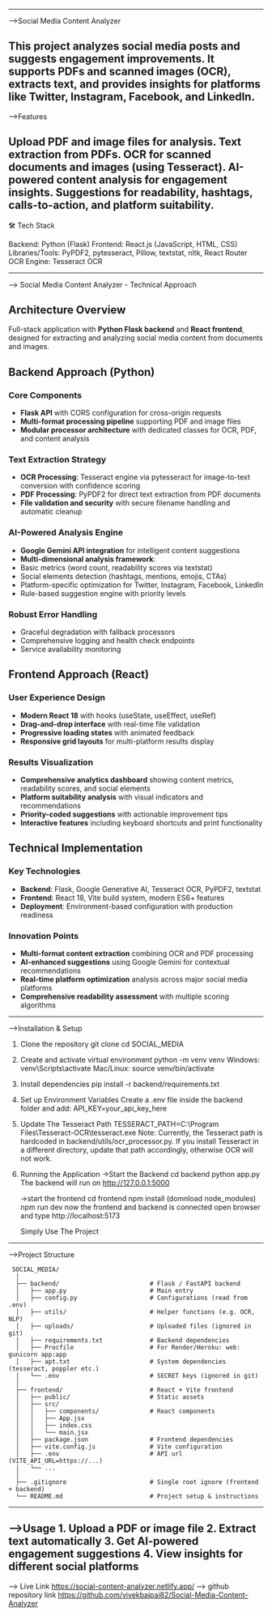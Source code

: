 ------------------------------------------------------------------------------------------------------------
-->Social Media Content Analyzer

   This project analyzes social media posts and suggests engagement improvements.
   It supports PDFs and scanned images (OCR), extracts text, and provides insights for platforms like Twitter, Instagram, Facebook, and LinkedIn.
------------------------------------------------------------------------------------------------------------
-->Features

   Upload PDF and image files for analysis.
   Text extraction from PDFs.
   OCR for scanned documents and images (using Tesseract).
   AI-powered content analysis for engagement insights.
   Suggestions for readability, hashtags, calls-to-action, and platform suitability.
------------------------------------------------------------------------------------------------------------
🛠️ Tech Stack

   Backend: Python (Flask)
   Frontend:  React.js (JavaScript, HTML, CSS)  
   Libraries/Tools: PyPDF2, pytesseract, Pillow, textstat, nltk, React Router
   OCR Engine: Tesseract OCR

------------------------------------------------------------------------------------------------------------
--> Social Media Content Analyzer - Technical Approach

   ## Architecture Overview
   Full-stack application with **Python Flask backend** and **React frontend**, designed for extracting and analyzing social media content from documents and images.


   ## Backend Approach (Python)
   ### Core Components
   - **Flask API** with CORS configuration for cross-origin requests
   - **Multi-format processing pipeline** supporting PDF and image files
   - **Modular processor architecture** with dedicated classes for OCR, PDF, and content analysis

   ### Text Extraction Strategy
   - **OCR Processing**: Tesseract engine via pytesseract for image-to-text conversion with confidence scoring
   - **PDF Processing**: PyPDF2 for direct text extraction from PDF documents
   - **File validation and security** with secure filename handling and automatic cleanup

   ### AI-Powered Analysis Engine
   - **Google Gemini API integration** for intelligent content suggestions
   - **Multi-dimensional analysis framework**:
   - Basic metrics (word count, readability scores via textstat)
   - Social elements detection (hashtags, mentions, emojis, CTAs)
   - Platform-specific optimization for Twitter, Instagram, Facebook, LinkedIn
   - Rule-based suggestion engine with priority levels

   ### Robust Error Handling
   - Graceful degradation with fallback processors
   - Comprehensive logging and health check endpoints
   - Service availability monitoring


   ## Frontend Approach (React)
   ### User Experience Design
   - **Modern React 18** with hooks (useState, useEffect, useRef)
   - **Drag-and-drop interface** with real-time file validation
   - **Progressive loading states** with animated feedback
   - **Responsive grid layouts** for multi-platform results display

   ### Results Visualization
   - **Comprehensive analytics dashboard** showing content metrics, readability scores, and social elements
   - **Platform suitability analysis** with visual indicators and recommendations
   - **Priority-coded suggestions** with actionable improvement tips
   - **Interactive features** including keyboard shortcuts and print functionality

   ## Technical Implementation

   ### Key Technologies
   - **Backend**: Flask, Google Generative AI, Tesseract OCR, PyPDF2, textstat
   - **Frontend**: React 18, Vite build system, modern ES6+ features
   - **Deployment**: Environment-based configuration with production readiness

   ### Innovation Points
   - **Multi-format content extraction** combining OCR and PDF processing
   - **AI-enhanced suggestions** using Google Gemini for contextual recommendations
   - **Real-time platform optimization** analysis across major social media platforms
   - **Comprehensive readability assessment** with multiple scoring algorithms
------------------------------------------------------------------------------------------------------------   
-->Installation & Setup

   1. Clone the repository
      git clone <repo-url>
      cd SOCIAL_MEDIA

   2. Create and activate virtual environment
      python -m venv venv
      Windows: venv\Scripts\activate
      Mac/Linux: source venv/bin/activate

   3. Install dependencies
      pip install -r backend/requirements.txt

   4. Set up Environment Variables
      Create a .env file inside the backend folder and add:
      API_KEY=your_api_key_here

   5. Update The Tesseract Path
      TESSERACT_PATH=C:\Program Files\Tesseract-OCR\tesseract.exe
      Note:
      Currently, the Tesseract path is hardcoded in backend/utils/ocr_processor.py.
      If you install Tesseract in a different directory, update that path accordingly, otherwise OCR will not work.

   6. Running the Application
      ->Start the Backend
        cd backend
        python app.py
        The backend will run on http://127.0.0.1:5000

      ->start the frontend
        cd frontend
        npm install (domnload node_modules)
        npm run dev
        now the frontend and backend is connected
        open browser and type
        http://localhost:5173
   
        Simply Use The Project

------------------------------------------------------------------------------------------------------------
-->Project Structure
       
     SOCIAL_MEDIA/
      │
      ├── backend/                         # Flask / FastAPI backend
      │   ├── app.py                       # Main entry
      │   ├── config.py                    # Configurations (read from .env)
      │   ├── utils/                       # Helper functions (e.g. OCR, NLP)
      │   ├── uploads/                     # Uploaded files (ignored in git)
      │   ├── requirements.txt             # Backend dependencies
      │   ├── Procfile                     # For Render/Heroku: web: gunicorn app:app
      │   ├── apt.txt                      # System dependencies (tesseract, poppler etc.)
      │   └── .env                         # SECRET keys (ignored in git)
      │
      ├── frontend/                        # React + Vite frontend
      │   ├── public/                      # Static assets
      │   ├── src/
      │   │   ├── components/              # React components
      │   │   ├── App.jsx
      │   │   ├── index.css
      │   │   └── main.jsx
      │   ├── package.json                 # Frontend dependencies
      │   ├── vite.config.js               # Vite configuration
      │   ├── .env                         # API url (VITE_API_URL=https://...)
      │   └── ...
      │
      ├── .gitignore                       # Single root ignore (frontend + backend)
      └── README.md                        # Project setup & instructions

-----------------------------------------------------------------------------------------------------------
-->Usage
    1. Upload a PDF or image file
    2. Extract text automatically
    3. Get AI-powered engagement suggestions
    4. View insights for different social platforms
-----------------------------------------------------------------------------------------------------------
--> Live Link 
    https://social-content-analyzer.netlify.app/
--> github repository link
    https://github.com/vivekbajpai82/Social-Media-Content-Analyzer
